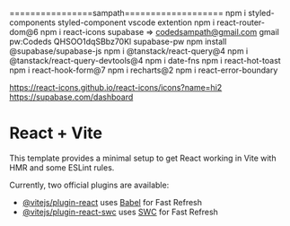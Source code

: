 ================sampath===================
npm i styled-components
styled-component vscode extention
npm i react-router-dom@6
npm i react-icons
supabase => codedsampath@gmail.com
gmail pw:Codeds
QHSOO1dqSBbz70Kl supabase-pw
npm install @supabase/supabase-js
npm i @tanstack/react-query@4
npm i @tanstack/react-query-devtools@4
npm i date-fns
npm i react-hot-toast
npm i react-hook-form@7
npm i recharts@2
npm i react-error-boundary

https://react-icons.github.io/react-icons/icons?name=hi2
https://supabase.com/dashboard

# React + Vite

This template provides a minimal setup to get React working in Vite with HMR and some ESLint rules.

Currently, two official plugins are available:

- [@vitejs/plugin-react](https://github.com/vitejs/vite-plugin-react/blob/main/packages/plugin-react/README.md) uses [Babel](https://babeljs.io/) for Fast Refresh
- [@vitejs/plugin-react-swc](https://github.com/vitejs/vite-plugin-react-swc) uses [SWC](https://swc.rs/) for Fast Refresh
